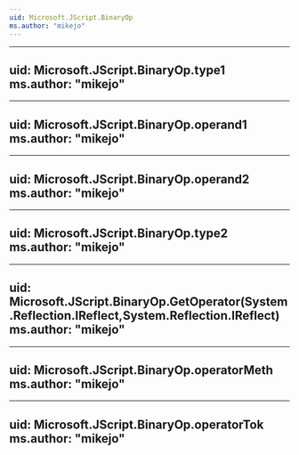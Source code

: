 ```yaml
---
uid: Microsoft.JScript.BinaryOp
ms.author: "mikejo"
---
```


---
uid: Microsoft.JScript.BinaryOp.type1
ms.author: "mikejo"
---

---
uid: Microsoft.JScript.BinaryOp.operand1
ms.author: "mikejo"
---

---
uid: Microsoft.JScript.BinaryOp.operand2
ms.author: "mikejo"
---

---
uid: Microsoft.JScript.BinaryOp.type2
ms.author: "mikejo"
---

---
uid: Microsoft.JScript.BinaryOp.GetOperator(System.Reflection.IReflect,System.Reflection.IReflect)
ms.author: "mikejo"
---

---
uid: Microsoft.JScript.BinaryOp.operatorMeth
ms.author: "mikejo"
---

---
uid: Microsoft.JScript.BinaryOp.operatorTok
ms.author: "mikejo"
---

